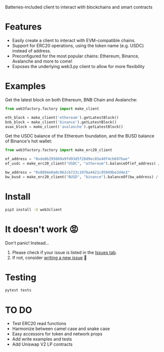 Batteries-included client to interact with blockchains and smart contracts

# Features

- Easily create a client to interact with EVM-compatible chains.
- Support for ERC20 operations, using the token name (e.g. USDC) instead of address.
- Preconfigured for the most popular chains: Ethereum, Binance, Avalanche and more to come!
- Exposes the underlying web3.py client to allow for more flexibility

# Examples

Get the latest block on both Ethereum, BNB Chain and Avalanche:

```python
from web3factory.factory import make_client

eth_block = make_client('ethereum').getLatestBlock()
bnb_block = make_client('binance').getLatestBlock()
avax_block = make_client('avalanche').getLatestBlock()
```

Get the USDC balance of the Ethereum foundation, and the BUSD balance of Binance's hot wallet:

```python
from web3factory.factory import make_erc20_client

ef_address = "0xde0b295669a9fd93d5f28d9ec85e40f4cb697bae"
ef_usdc = make_erc20_client("USDC", "ethereum").balanceOf(ef_address) / 10**6

bw_address = "0x8894e0a0c962cb723c1976a4421c95949be2d4e3"
bw_busd = make_erc20_client("BUSD", "binance").balanceOf(bw_address) / 10**18
```

# Install

```bash
pip3 install -U web3client
```

# It doesn't work 😡

Don't panic! Instead...

1. Please check if your issue is listed in the [Issues tab](https://github.com/coccoinomane/web3client/issues).
2. If not, consider [writing a new issue](https://github.com/coccoinomane/web3client/issues/new) 🙂

# Testing

```bash
pytest tests
```

# TO DO

- Test ERC20 read functions
- Harmonize between camel case and snake case
- Easy accessors for token and network props
- Add write examples and tests
- Add Uniswap V2 LP contracts